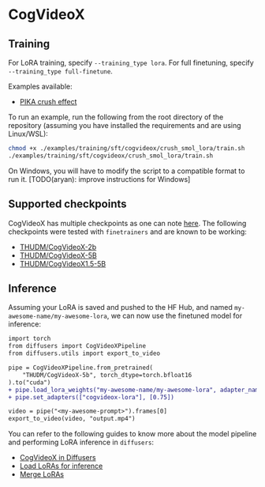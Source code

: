 # CogVideoX

## Training

For LoRA training, specify `--training_type lora`. For full finetuning, specify `--training_type full-finetune`.

Examples available:
- [PIKA crush effect](../../examples/training/sft/cogvideox/crush_smol_lora/)

To run an example, run the following from the root directory of the repository (assuming you have installed the requirements and are using Linux/WSL):

```bash
chmod +x ./examples/training/sft/cogvideox/crush_smol_lora/train.sh
./examples/training/sft/cogvideox/crush_smol_lora/train.sh
```

On Windows, you will have to modify the script to a compatible format to run it. [TODO(aryan): improve instructions for Windows]

## Supported checkpoints

CogVideoX has multiple checkpoints as one can note [here](https://huggingface.co/collections/THUDM/cogvideo-66c08e62f1685a3ade464cce). The following checkpoints were tested with `finetrainers` and are known to be working:

- [THUDM/CogVideoX-2b](https://huggingface.co/THUDM/CogVideoX-2b)
- [THUDM/CogVideoX-5B](https://huggingface.co/THUDM/CogVideoX-5B)
- [THUDM/CogVideoX1.5-5B](https://huggingface.co/THUDM/CogVideoX1.5-5B)

## Inference

Assuming your LoRA is saved and pushed to the HF Hub, and named `my-awesome-name/my-awesome-lora`, we can now use the finetuned model for inference:

```diff
import torch
from diffusers import CogVideoXPipeline
from diffusers.utils import export_to_video

pipe = CogVideoXPipeline.from_pretrained(
    "THUDM/CogVideoX-5b", torch_dtype=torch.bfloat16
).to("cuda")
+ pipe.load_lora_weights("my-awesome-name/my-awesome-lora", adapter_name="cogvideox-lora")
+ pipe.set_adapters(["cogvideox-lora"], [0.75])

video = pipe("<my-awesome-prompt>").frames[0]
export_to_video(video, "output.mp4")
```

You can refer to the following guides to know more about the model pipeline and performing LoRA inference in `diffusers`:

- [CogVideoX in Diffusers](https://huggingface.co/docs/diffusers/main/en/api/pipelines/cogvideox)
- [Load LoRAs for inference](https://huggingface.co/docs/diffusers/main/en/tutorials/using_peft_for_inference)
- [Merge LoRAs](https://huggingface.co/docs/diffusers/main/en/using-diffusers/merge_loras)